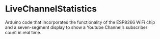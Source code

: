 # LiveChannelStatistics
Arduino code that incorporates the functionality of the ESP8266 WiFi chip and a seven-segment display to show a Youtube Channel’s subscriber count in real time.
